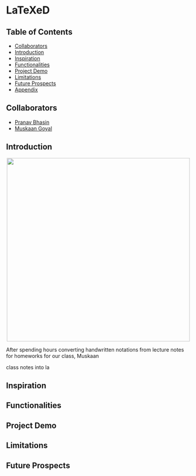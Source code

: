 # LaTeXeD

## Table of Contents
  * [Collaborators](#team-members)
  * [Introduction](#intro)
  * [Inspiration](#insp)
  * [Functionalities](#func)
  * [Project Demo](#proj-demo)
  * [Limitations](#lim)
  * [Future Prospects](#var)
  * [Appendix](#app)
  

## <a name ="team-members"></a> Collaborators
* [Pranav Bhasin]
* [Muskaan Goyal]

## <a name ="intro"></a> Introduction

<p align = "center"><img src = "https://en.wikipedia.org/wiki/MNIST_database#/media/File:MnistExamples.png" width = 500x></p>

After spending hours converting handwritten notations from lecture notes for homeworks for our class, Muskaan

class notes into la


## <a name ="insp"></a> Inspiration

## <a name ="func"></a> Functionalities

## <a name ="proj-demo"></a> Project Demo

## <a name ="lim"></a> Limitations

## <a name ="var"></a> Future Prospects

[Pranav Bhasin]: https://github.com/PranavBhasin001
[Muskaan Goyal]: https://github.com/muskaangoyal



